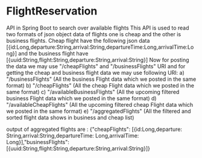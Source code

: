 # FlightReservation
API in Spring Boot to search over available flights 
This API is used to read two formats of json object data of flights one is cheap and the other is business flights.
Cheap flight have the following json data [{id:Long,departure:String,arrival:String,departureTime:Long,arrivalTime:Long}]
and the business flight have [{uuid:String,flight:String,departure:String,arrival:String}] 
Now for posting the data we may use "/cheapFlights" and "/businessFlights" URI and for getting the cheap and business flight data we may use following URI:
  a) "/businessFlights" (All the business Flight data which we posted in the same format)
  b) "/cheapFlights" (All the cheap Flight data which we posted in the same format)
  c) "/availableBusinessFlights" (All the upcoming filtered business Flight data which we posted in the same format)
  d) "/availableCheapFlights" (All the upcoming filtered cheap Flight data which we posted in the same format)
  e) "/aggregatedFlights" (All the filtered and sorted flight data shows in business and cheap list)
  
  output of aggregated flights are :
  {"cheapFlights": [{id:Long,departure: String,arrival:String,departureTime: Long,arrivalTime: Long}],"businessFlights":[{uuid:String,flight:String,departure:String,arrival:String}]}
  
  
